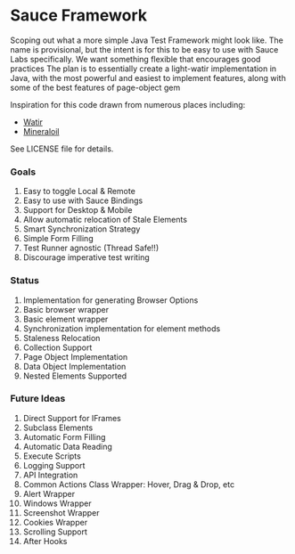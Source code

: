 # Sauce Framework

Scoping out what a more simple Java Test Framework might look like.
The name is provisional, but the intent is for this to be easy to use with Sauce Labs specifically.
We want something flexible that encourages good practices
The plan is to essentially create a light-watir implementation in Java, with the most powerful and easiest to implement
features, along with some of the best features of page-object gem

Inspiration for this code drawn from numerous places including:
* [Watir](https://watir.com)
* [Mineraloil](https://github.com/lithiumtech/mineraloil-selenium.git)


See LICENSE file for details.


### Goals

1. Easy to toggle Local & Remote
2. Easy to use with Sauce Bindings
3. Support for Desktop & Mobile
4. Allow automatic relocation of Stale Elements
5. Smart Synchronization Strategy
6. Simple Form Filling
7. Test Runner agnostic (Thread Safe!!)
8. Discourage imperative test writing


### Status
1. Implementation for generating Browser Options
2. Basic browser wrapper
3. Basic element wrapper
4. Synchronization implementation for element methods
5. Staleness Relocation
6. Collection Support
7. Page Object Implementation
8. Data Object Implementation
9. Nested Elements Supported


### Future Ideas
1. Direct Support for IFrames
2. Subclass Elements
3. Automatic Form Filling
4. Automatic Data Reading
5. Execute Scripts
6. Logging Support
7. API Integration
8. Common Actions Class Wrapper: Hover, Drag & Drop, etc
10. Alert Wrapper
11. Windows Wrapper
12. Screenshot Wrapper
13. Cookies Wrapper
14. Scrolling Support
15. After Hooks
